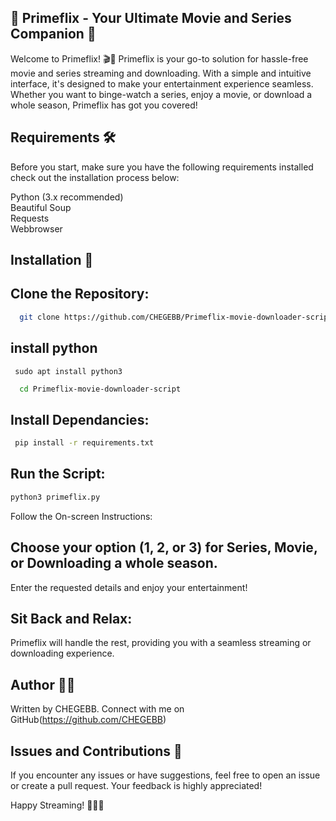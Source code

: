 ## 🌟 Primeflix - Your Ultimate Movie and Series Companion 🌟
Welcome to Primeflix! 🎬🍿
Primeflix is your go-to solution for hassle-free movie and series streaming and downloading. With a simple and intuitive interface, it's designed to make your entertainment experience seamless. Whether you want to binge-watch a series, enjoy a movie, or download a whole season, Primeflix has got you covered!

## Requirements 🛠️
Before you start, make sure you have the following requirements installed check out the installation process below:

Python (3.x recommended)<br>
Beautiful Soup<br>
Requests<br>
Webbrowser<br>
## Installation 🚀
## Clone the Repository:
```bash
  git clone https://github.com/CHEGEBB/Primeflix-movie-downloader-script
```
## install python
```
 sudo apt install python3
```
```bash
  cd Primeflix-movie-downloader-script
```
  

## Install Dependancies:
```bash
 pip install -r requirements.txt
```
## Run the Script:
```bash
python3 primeflix.py
```
Follow the On-screen Instructions:

## Choose your option (1, 2, or 3) for Series, Movie, or Downloading a whole season.
Enter the requested details and enjoy your entertainment!
## Sit Back and Relax:
  Primeflix will handle the rest, providing you with a seamless streaming or downloading experience.

## Author 👨‍💻
Written by CHEGEBB. Connect with me on GitHub(https://github.com/CHEGEBB)

## Issues and Contributions 🤝
If you encounter any issues or have suggestions, feel free to open an issue or create a pull request. Your feedback is highly appreciated!

Happy Streaming! 🚀🍿✨


 


